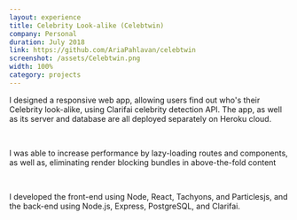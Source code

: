 ```yaml
---
layout: experience
title: Celebrity Look-alike (Celebtwin)
company: Personal
duration: July 2018
link: https://github.com/AriaPahlavan/celebtwin
screenshot: /assets/Celebtwin.png
width: 100%
category: projects
---
```

<p>
I designed a responsive web app, allowing users find out who's their Celebrity
look-alike, using Clarifai celebrity detection API. The app, as well as its
server and database are all deployed separately on Heroku cloud.
</p>

<br>

<p>
I was able to increase performance by lazy-loading routes and components, as
well as, eliminating render blocking bundles in above-the-fold content
</p>

<br>

<p>
I developed the front-end using Node, React, Tachyons, and Particlesjs, and the
back-end using Node.js, Express, PostgreSQL, and Clarifai.
</p>
